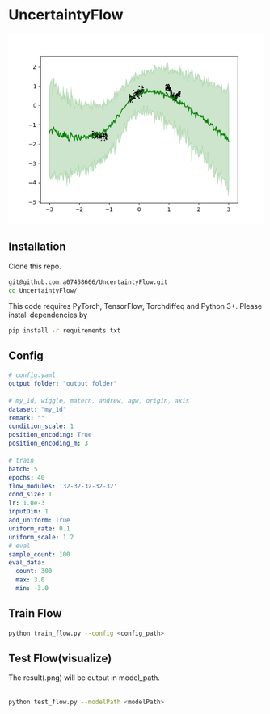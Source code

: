 # UncertaintyFlow

![Uncertainty](./img/tmp.png)

## Installation

Clone this repo.
```bash
git@github.com:a07458666/UncertaintyFlow.git
cd UncertaintyFlow/
```

This code requires PyTorch, TensorFlow, Torchdiffeq and Python 3+. Please install dependencies by
```bash
pip install -r requirements.txt
```

## Config
```yaml
# config.yaml
output_folder: "output_folder"

# my_1d, wiggle, matern, andrew, agw, origin, axis
dataset: "my_1d"
remark: ""
condition_scale: 1
position_encoding: True
position_encoding_m: 3

# train
batch: 5
epochs: 40
flow_modules: '32-32-32-32-32'
cond_size: 1
lr: 1.0e-3
inputDim: 1
add_uniform: True
uniform_rate: 0.1
uniform_scale: 1.2
# eval
sample_count: 100
eval_data:
  count: 300
  max: 3.0
  min: -3.0
```

## Train Flow

```bash
python train_flow.py --config <config_path>
```

## Test Flow(visualize)

The result(.png) will be output in model_path.
```bash

python test_flow.py --modelPath <modelPath>
```